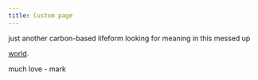 ```yaml
---
title: Custom page
---
```


<!-- This is a comment. It won't be shown in the final page -->

<!-- This is how you include images. -->

just another carbon-based lifeform looking for meaning in this messed up 
<!-- This is how you include a link -->
[world](https://itopaloglu83.github.io/Jekyll-Markdown-Cheat-Sheet/).

much love - mark
